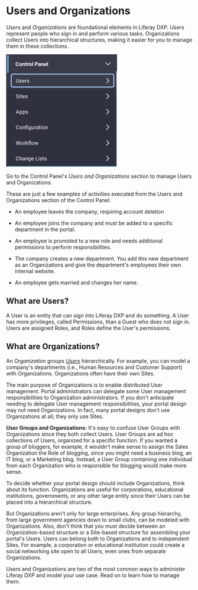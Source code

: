 # Users and Organizations

*Users* and *Organizations* are foundational elements in Liferay DXP. Users represent people who sign in and perform various tasks. Organizations collect Users into hierarchical structures, making it easier for you to manage them in these collections. 

![Users and Organizations are managed from the same place in the Control Panel](./introduction-to-users/images/01.png)

Go to the Control Panel's *Users and Organizations* section to manage Users and Organizations. 

These are just a few examples of activities executed from the Users and Organizations section of the Control Panel: 

- An employee leaves the company, requiring account deletion

- An employee joins the company and must be added to a specific department in the portal. 

- An employee is promoted to a new role and needs additional permissions to perform responsibilities. 

- The company creates a new department. You add this new department as an Organizations and give the department's employees their own internal website.

- An employee gets married and changes her name.

## What are Users?

A User is an entity that can sign into Liferay DXP and do something. A User has more privileges, called Permissions, than a Guest who does not sign in. Users are assigned Roles, and Roles define the User's permissions.

## What are Organizations? 

An *Organization* groups [*Users*](./adding-and-managing-users.md) hierarchically. For example, you can model a company's departments (i.e., Human Resources and Customer Support) with Organizations. Organizations often have their own Sites. 

The main purpose of Organizations is to enable distributed User management. Portal administrators can delegate some User management responsibilities to Organization administrators. If you don't anticipate needing to delegate User management responsibilities, your portal design may not need Organizations. In fact, many portal designs don't use Organizations at all; they only use Sites. 

**User Groups and Organizations:** It's easy to confuse User Groups with Organizations since they both collect Users. User Groups are ad hoc collections of Users, organized for a specific function. If you wanted a group of bloggers, for example, it wouldn't make sense to assign the Sales Organization the Role of blogging, since you might need a business blog, an IT blog, or a Marketing blog. Instead, a User Group containing one individual from each Organization who is responsible for blogging would make more sense. 

To decide whether your portal design should include Organizations, think about its function. Organizations are useful for corporations, educational institutions, governments, or any other large entity since their Users can be placed into a hierarchical structure. 

But Organizations aren't only for large enterprises. Any group hierarchy, from large government agencies down to small clubs, can be modeled with Organizations. Also, don't think that you must decide between an Organization-based structure or a Site-based structure for assembling your portal's Users. Users can belong both to Organizations and to independent Sites. For example, a corporation or educational institution could create a social networking site open to all Users, even ones from separate Organizations. 

Users and Organizations are two of the most common ways to administer Liferay DXP and model your use case. Read on to learn how to manage them. 
